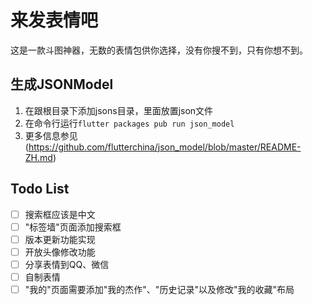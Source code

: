# 来发表情吧

这是一款斗图神器，无数的表情包供你选择，没有你搜不到，只有你想不到。

## 生成JSONModel
1. 在跟根目录下添加jsons目录，里面放置json文件
2. 在命令行运行`flutter packages pub run json_model`
3. 更多信息参见(https://github.com/flutterchina/json_model/blob/master/README-ZH.md)

## Todo List
- [ ] 搜索框应该是中文
- [ ] "标签墙"页面添加搜索框
- [ ] 版本更新功能实现
- [ ] 开放头像修改功能
- [ ] 分享表情到QQ、微信
- [ ] 自制表情
- [ ] "我的"页面需要添加"我的杰作"、"历史记录"以及修改"我的收藏"布局